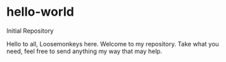 # hello-world
Initial Repository

Hello to all, Loosemonkeys here. Welcome to my repository. Take what you need, feel free to send anything my way that may help.
